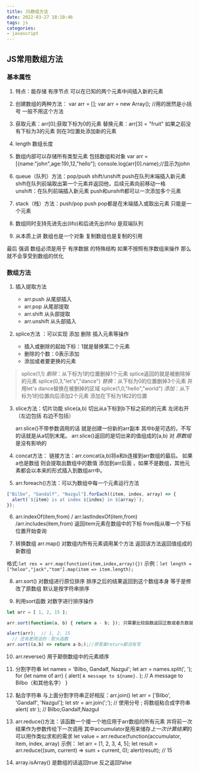 ```yaml
---
title: JS数组方法
date: 2022-03-27 18:10:46
tags: js
categories:
- javascript
---
```


## JS常用数组方法

### 基本属性
1. 特点：能存储 有序节点 可以在已知的两个元素中间插入新的元素

2. 创建数组的两种方法：
var arr = [];
var arr = new Array(); //用的居然是小括号 一般不用这个方法

3. 获取元素：arr[0];获取下标为0的元素 
   替换元素：arr[3] = "fruit" 如果之前没有下标为3的元素 则在3位置处添加新的元素

4. length 数组长度

5. 数组内部可以存储所有类型元素  包括数组和对象
var arr = [{name:"john",age:19},12,"hello"];
console.log(arr[0].name);//显示为john

6. queue（队列）方法：pop/push  shift/unshift
 push在队列末端插入新元素   shift在队列前端取出第一个元素并返回他，后续元素向前移动一格  
 unshift：在队列前端插入新元素 push和unshift都可以一次添加多个元素

7. stack（栈）方法：push/pop 
push pop都是在末端插入或取出元素 只能是一个元素

8. 数组同时支持先进先出(lifo)和后进先出(fifo)   是双端队列

9. 从本质上讲  数组也是一个对象   复制数组也是复制的引用

最后  强调 数组必须是用于  有序数据  的特殊结构 如果不按照有序数组来操作 那么就不会享受到数组的优化

### 数组方法

1. 插入提取方法
   - arr.push 从尾部插入
   - arr.pop 从尾部提取
   - arr.shift 从头部提取
   - arr.unshift  从头部插入

2. splice方法 ：可以实现 添加 删除 插入元素等操作

   - 插入或删除的起始下标：1就是替换第二个元素
   - 删除的个数：0表示添加
   - 添加或者要更换的元素

  >splice(1,1) *删除*：从下标为1的位置删掉1个元素 splice返回的就是被删除掉的元素
  >splice(0,3,"let's","dance") *替换*：从下标为0的位置删掉3个元素 并用let's dance替换在被删掉的区域
  >splice(1,0,"hello","world") *添加*：从下标为1的位置向后添加2个元素 添加在下标为1和2的位置

3. slice方法：切片功能 slice(a,b) 切出从a下标到b下标之前的的元素 左闭右开（左边包括 右边不包括）

    arr.slice()不带参数调用的话 就是创建一份新的arr副本 
    其中b是可选的，不写的话就是从a切到末尾。
    arr.slice()返回的是切出来的值组成的[a,b)
    对 *原数组* 是没有影响的

4. concat方法：
链接方法：arr.concat(a,b)将a和b连接到arr数组的最后。 如果a也是数组 则会提取出数组中的数值 添加到arr后面 ，如果不是数组，其他元素都会以本来的形式插入到数组arr中。

5. arr.foreach()方法：可以为数组中每一个元素运行方法

```js
["Bilbo", "Gandalf", "Nazgul"].forEach((item, index, array) => {
  alert(`${item} is at index ${index} in ${array}`);
});
```

6. arr.indexOf(item,from) / arr.lastIndexOf(item,from) /arr.includes(item,from) 返回item元素在数组中的下标
from指从哪一个下标位置开始查询

7. 转换数组 arr.map() 对数组内所有元素调用某个方法 返回该方法返回值组成的新数组

格式:`let res = arr.map(function(item,index,array){})`
示例：`let length = ["heloo","jack","tom"].map(item => item.length);`

8. arr.sort() 对数组进行原位排序  排序之后的结果返回到这个数组本身 等于是修改了原数组 默认是按字符串排序

9. 利用sort函数 对数字进行排序操作
```js
let arr = [ 1, 2, 15 ];

arr.sort(function(a, b) { return a - b; }); 只需要比较函数返回正数或者负数就可以完成数组的排序

alert(arr);  // 1, 2, 15
  // 还有更简洁的：箭头函数
arr.sort((a,b) => return a-b;);//原答案return都没有写
```

10. arr.reverse() 
用于颠倒数组中的元素顺序

11. 分割字符串 
let names = 'Bilbo, Gandalf, Nazgul';
let arr = names.split(', ');
for (let name of arr) {
  alert( `A message to ${name}.` ); // A message to Bilbo（和其他名字）
}

12. 黏合字符串 与上面分割字符串正好相反：arr.join()
let arr = ['Bilbo', 'Gandalf', 'Nazgul'];
let str = arr.join(';'); // 使用分号 ; 将数组粘合成字符串
alert( str ); // Bilbo;Gandalf;Nazgul

13. arr.reduce()方法：该函数一个接一个地应用于arr数组的所有元素 并将前一次结果作为参数传给下一次调用 其中accumulator是用来储存*上一次计算结果*的 可以用作类似求和的需求
let value = arr.reduce(function(accumulator, item, index, array)
示例：
let arr = [1, 2, 3, 4, 5];
let result = arr.reduce((sum, current) => sum + current, 0);
alert(result); // 15

14. array.isArray() 是数组的话返回true 反之返回false
